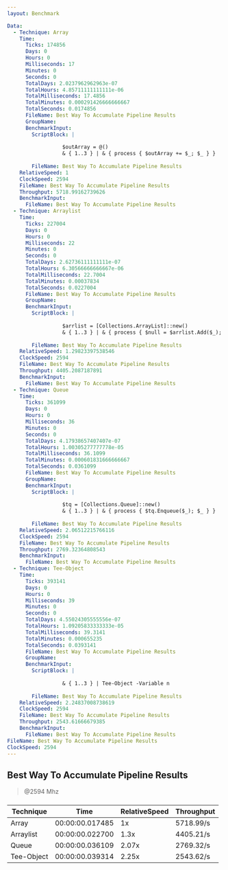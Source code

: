 ```yaml
---
layout: Benchmark

Data: 
  - Technique: Array
    Time: 
      Ticks: 174856
      Days: 0
      Hours: 0
      Milliseconds: 17
      Minutes: 0
      Seconds: 0
      TotalDays: 2.0237962962963e-07
      TotalHours: 4.85711111111111e-06
      TotalMilliseconds: 17.4856
      TotalMinutes: 0.000291426666666667
      TotalSeconds: 0.0174856
      FileName: Best Way To Accumulate Pipeline Results
      GroupName: 
      BenchmarkInput: 
        ScriptBlock: |
          
                  $outArray = @()
                  & { 1..3 } | & { process { $outArray += $_; $_ } }
              
        FileName: Best Way To Accumulate Pipeline Results
    RelativeSpeed: 1
    ClockSpeed: 2594
    FileName: Best Way To Accumulate Pipeline Results
    Throughput: 5718.99162739626
    BenchmarkInput: 
      FileName: Best Way To Accumulate Pipeline Results
  - Technique: Arraylist
    Time: 
      Ticks: 227004
      Days: 0
      Hours: 0
      Milliseconds: 22
      Minutes: 0
      Seconds: 0
      TotalDays: 2.62736111111111e-07
      TotalHours: 6.30566666666667e-06
      TotalMilliseconds: 22.7004
      TotalMinutes: 0.00037834
      TotalSeconds: 0.0227004
      FileName: Best Way To Accumulate Pipeline Results
      GroupName: 
      BenchmarkInput: 
        ScriptBlock: |
          
                  $arrlist = [Collections.ArrayList]::new()
                  & { 1..3 } | & { process { $null = $arrlist.Add($_); $_ } }
              
        FileName: Best Way To Accumulate Pipeline Results
    RelativeSpeed: 1.29823397538546
    ClockSpeed: 2594
    FileName: Best Way To Accumulate Pipeline Results
    Throughput: 4405.2087187891
    BenchmarkInput: 
      FileName: Best Way To Accumulate Pipeline Results
  - Technique: Queue
    Time: 
      Ticks: 361099
      Days: 0
      Hours: 0
      Milliseconds: 36
      Minutes: 0
      Seconds: 0
      TotalDays: 4.17938657407407e-07
      TotalHours: 1.00305277777778e-05
      TotalMilliseconds: 36.1099
      TotalMinutes: 0.000601831666666667
      TotalSeconds: 0.0361099
      FileName: Best Way To Accumulate Pipeline Results
      GroupName: 
      BenchmarkInput: 
        ScriptBlock: |
          
                  $tq = [Collections.Queue]::new()
                  & { 1..3 } | & { process { $tq.Enqueue($_); $_ } }
              
        FileName: Best Way To Accumulate Pipeline Results
    RelativeSpeed: 2.06512215766116
    ClockSpeed: 2594
    FileName: Best Way To Accumulate Pipeline Results
    Throughput: 2769.32364808543
    BenchmarkInput: 
      FileName: Best Way To Accumulate Pipeline Results
  - Technique: Tee-Object
    Time: 
      Ticks: 393141
      Days: 0
      Hours: 0
      Milliseconds: 39
      Minutes: 0
      Seconds: 0
      TotalDays: 4.55024305555556e-07
      TotalHours: 1.09205833333333e-05
      TotalMilliseconds: 39.3141
      TotalMinutes: 0.000655235
      TotalSeconds: 0.0393141
      FileName: Best Way To Accumulate Pipeline Results
      GroupName: 
      BenchmarkInput: 
        ScriptBlock: |
           
                  & { 1..3 } | Tee-Object -Variable n 
              
        FileName: Best Way To Accumulate Pipeline Results
    RelativeSpeed: 2.24837008738619
    ClockSpeed: 2594
    FileName: Best Way To Accumulate Pipeline Results
    Throughput: 2543.61666679385
    BenchmarkInput: 
      FileName: Best Way To Accumulate Pipeline Results
FileName: Best Way To Accumulate Pipeline Results
ClockSpeed: 2594
---
```

Best Way To Accumulate Pipeline Results
---------------------------------------
> @2594 Mhz


### 


|Technique |Time           |RelativeSpeed|Throughput|
|----------|---------------|-------------|----------|
|Array     |00:00:00.017485|1x           |5718.99/s |
|Arraylist |00:00:00.022700|1.3x         |4405.21/s |
|Queue     |00:00:00.036109|2.07x        |2769.32/s |
|Tee-Object|00:00:00.039314|2.25x        |2543.62/s |
